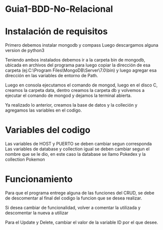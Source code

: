 # Guia1-BDD-No-Relacional
# Instalación de requisitos

Primero debemos instalar mongodb y compass
Luego descargamos alguna version de python3

Teniendo ambos instalados debemos ir a la carpeta bin de mongodb, ubicada en archivos del programa
para luego copiar la dirección de esa carpeta (ej:C:\Program Files\MongoDB\Server\7.0\bin) y luego
agregar esa dirección en las variables de entorno de Path.

Luego en consola ejecutamos el comando de mongod, luego en el disco C, creamos la carpeta data, 
dentro creamos la carpeta db y volvemos a ejecutar el comando de mongod y dejamos la terminal abierta.

Ya realizado lo anterior, creamos la base de datos y la colleción y agregamos las variables en el codigo.


# Variables del codigo

Las variables de HOST y PUERTO se deben cambiar segun corresponda
Las variables de database y collection igual se deben cambiar segun el nombre que se le dio, en este caso
la database se llamo Pokedex y la collection Pokemon


# Funcionamiento

Para que el programa entrege alguna de las funciones del CRUD, se debe de descomentar al final del codigo la 
funcion que se desea realizar.

Si desea cambiar de funcionalidad, volver a comentar la utilizada y descomentar la nueva a utilizar

Para el Update y Delete, cambiar el valor de la variable ID por el que desee.
